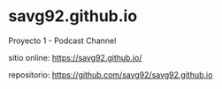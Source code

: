# savg92.github.io

Proyecto 1 - Podcast Channel

sitio online: https://savg92.github.io/

repositorio: https://github.com/savg92/savg92.github.io
